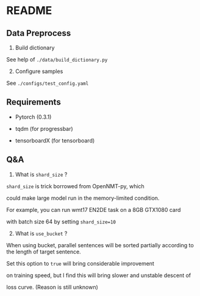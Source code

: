 # README

## Data Preprocess

1. Build dictionary

See help of ```./data/build_dictionary.py```

2. Configure samples

See ```./configs/test_config.yaml```

## Requirements

- Pytorch (0.3.1)

- tqdm (for progressbar)

- tensorboardX (for tensorboard)

## Q&A

1. What is ```shard_size``` ?

```shard_size``` is trick borrowed from OpenNMT-py, which

could make large model run in the memory-limited condition.

For example, you can run wmt17 EN2DE task on a 8GB GTX1080 card

with batch size 64 by setting ```shard_size=10```

2. What is ```use_bucket``` ?

When using bucket, parallel sentences will be sorted partially
according to the length of target sentence.

Set this option to ```true``` will bring considerable improvement

on training speed, but I find this will bring slower and unstable descent of

loss curve. (Reason is still unknown)



